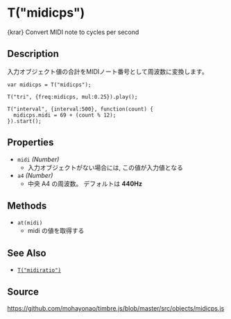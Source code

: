 T("midicps")
============
{krar} Convert MIDI note to cycles per second

## Description ##
入力オブジェクト値の合計をMIDIノート番号として周波数に変換します。

```timbre
var midicps = T("midicps");

T("tri", {freq:midicps, mul:0.25}).play();

T("interval", {interval:500}, function(count) {
  midicps.midi = 69 + (count % 12);
}).start();
```

## Properties ##
- `midi` _(Number)_
  - 入力オブジェクトがない場合には, この値が入力値となる
- `a4` _(Number)_  
  - 中央 A4 の周波数。 デフォルトは **440Hz**

## Methods ##
- `at(midi)`
  - midi の値を取得する

## See Also ##
- [`T("midiratio")`](./midiratio.html)

## Source ##
https://github.com/mohayonao/timbre.js/blob/master/src/objects/midicps.js
